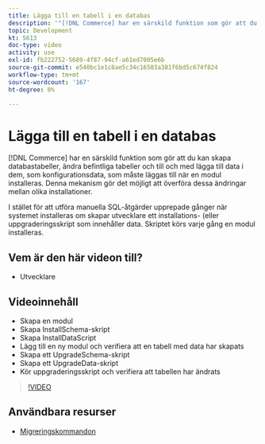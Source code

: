 ```yaml
---
title: Lägga till en tabell i en databas
description: '"[!DNL Commerce] har en särskild funktion som gör att du kan skapa databastabeller, ändra befintliga tabeller och till och med lägga till data i dem."'
topic: Development
kt: 5613
doc-type: video
activity: use
exl-id: fb222752-5689-4f87-94cf-a61ed7005e6b
source-git-commit: e540bc1e1c8ae5c34c16503a381f6bd5c674f824
workflow-type: tm+mt
source-wordcount: '167'
ht-degree: 0%

---
```


# Lägga till en tabell i en databas

[!DNL Commerce] har en särskild funktion som gör att du kan skapa databastabeller, ändra befintliga tabeller och till och med lägga till data i dem, som konfigurationsdata, som måste läggas till när en modul installeras. Denna mekanism gör det möjligt att överföra dessa ändringar mellan olika installationer.

I stället för att utföra manuella SQL-åtgärder upprepade gånger när systemet installeras om skapar utvecklare ett installations- (eller uppgraderingsskript som innehåller data. Skriptet körs varje gång en modul installeras.

## Vem är den här videon till?

- Utvecklare

## Videoinnehåll

- Skapa en modul
- Skapa InstallSchema-skript
- Skapa InstallDataScript
- Lägg till en ny modul och verifiera att en tabell med data har skapats
- Skapa ett UpgradeSchema-skript
- Skapa ett UpgradeData-skript
- Kör uppgraderingsskript och verifiera att tabellen har ändrats

>[!VIDEO](https://video.tv.adobe.com/v/35791?quality=12&learn=on)

## Användbara resurser

- [Migreringskommandon](https://devdocs.magento.com/guides/v2.4/extension-dev-guide/declarative-schema/migration-commands.html)

